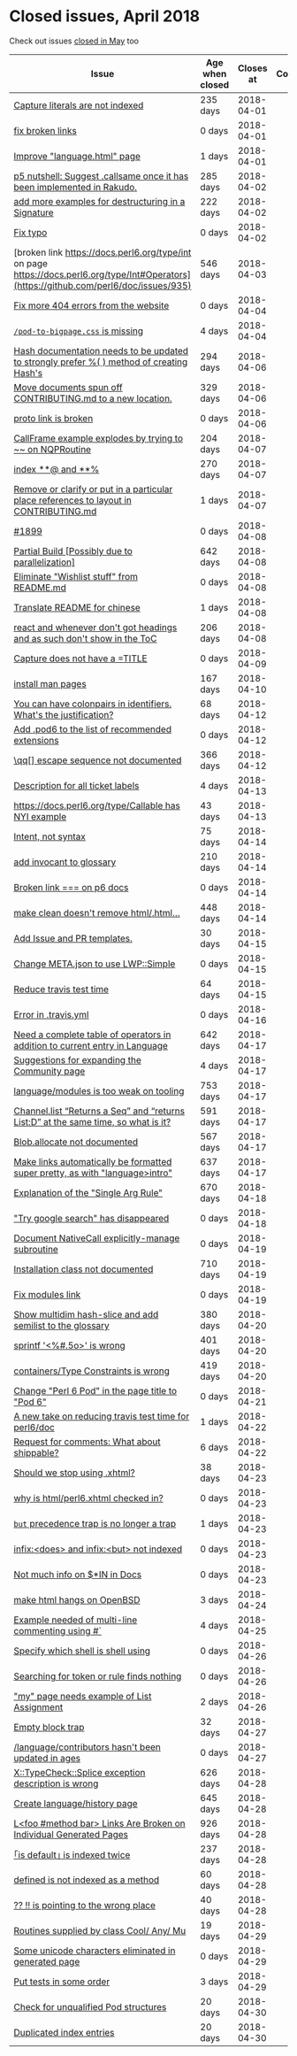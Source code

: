 # Closed issues, April 2018

Check out issues [closed in May](issues-May-2018.md) too

| Issue                             | Age when closed | Closes at | Comment | 
| --------------------------------- | --------------- | --------- | ------- |
| [Capture literals are not indexed](https://github.com/perl6/doc/issues/1443) |235 days  | 2018-04-01 |                   |
| [fix broken links](https://github.com/perl6/doc/issues/1890) |0 days  | 2018-04-01 |                   |
| [Improve "language.html" page](https://github.com/perl6/doc/issues/1884) |1 days  | 2018-04-01 |                   |
| [p5 nutshell:  Suggest .callsame once it has been implemented in Rakudo.](https://github.com/perl6/doc/issues/1388) |285 days  | 2018-04-02 |                   |
| [add more examples for destructuring in a Signature](https://github.com/perl6/doc/issues/1466) |222 days  | 2018-04-02 |                   |
| [Fix typo](https://github.com/perl6/doc/issues/1892) |0 days  | 2018-04-02 |                   |
| [broken link https://docs.perl6.org/type/int on page https://docs.perl6.org/type/Int#Operators](https://github.com/perl6/doc/issues/935) |546 days  | 2018-04-03 |                   |
| [Fix more 404 errors from the website](https://github.com/perl6/doc/issues/1895) |0 days  | 2018-04-04 |                   |
| [`/pod-to-bigpage.css` is missing](https://github.com/perl6/doc/issues/1885) |4 days  | 2018-04-04 |                   |
| [Hash documentation needs to be updated to strongly prefer %( ) method of creating Hash's](https://github.com/perl6/doc/issues/1380) |294 days  | 2018-04-06 |                   |
| [Move documents spun off CONTRIBUTING.md to a new location.](https://github.com/perl6/doc/issues/1302) |329 days  | 2018-04-06 |                   |
| [proto link is broken ](https://github.com/perl6/doc/issues/1899) |0 days  | 2018-04-06 |                   |
| [CallFrame example explodes by trying to ~~ on NQPRoutine](https://github.com/perl6/doc/issues/1554) |204 days  | 2018-04-07 |                   |
| [index **@ and **%](https://github.com/perl6/doc/issues/1416) |270 days  | 2018-04-07 |                   |
| [Remove or clarify or put in a particular place references to layout in CONTRIBUTING.md](https://github.com/perl6/doc/issues/1898) |1 days  | 2018-04-07 |                   |
| [ #1899](https://github.com/perl6/doc/issues/1905) |0 days  | 2018-04-08 |                   |
| [Partial Build [Possibly due to parallelization]](https://github.com/perl6/doc/issues/664) |642 days  | 2018-04-08 |                   |
| [Eliminate "Wishlist stuff" from README.md](https://github.com/perl6/doc/issues/1908) |0 days  | 2018-04-08 |                   |
| [Translate README for chinese](https://github.com/perl6/doc/issues/1900) |1 days  | 2018-04-08 |                   |
| [react and whenever don't got headings and as such don't show in the ToC](https://github.com/perl6/doc/issues/1552) |206 days  | 2018-04-08 |                   |
| [Capture does not have a =TITLE](https://github.com/perl6/doc/issues/1915) |0 days  | 2018-04-09 |                   |
| [install man pages](https://github.com/perl6/doc/issues/1625) |167 days  | 2018-04-10 |                   |
| [You can have colonpairs in identifiers. What's the justification?](https://github.com/perl6/doc/issues/1753) |68 days  | 2018-04-12 |                   |
| [Add .pod6 to the list of recommended extensions](https://github.com/perl6/doc/issues/1919) |0 days  | 2018-04-12 |                   |
| [\qq[] escape sequence not documented](https://github.com/perl6/doc/issues/1280) |366 days  | 2018-04-12 |                   |
| [Description for all ticket labels](https://github.com/perl6/doc/issues/1909) |4 days  | 2018-04-13 |                   |
| [https://docs.perl6.org/type/Callable has NYI example](https://github.com/perl6/doc/issues/1805) |43 days  | 2018-04-13 |                   |
| [Intent, not syntax](https://github.com/perl6/doc/issues/1748) |75 days  | 2018-04-14 |                   |
| [add invocant to glossary](https://github.com/perl6/doc/issues/1557) |210 days  | 2018-04-14 |                   |
| [Broken link === on p6 docs](https://github.com/perl6/doc/issues/1925) |0 days  | 2018-04-14 |                   |
| [make clean doesn't remove html/.html…](https://github.com/perl6/doc/issues/1153) |448 days  | 2018-04-14 |                   |
| [Add Issue and PR templates.](https://github.com/perl6/doc/issues/1847) |30 days  | 2018-04-15 |                   |
| [Change META.json to use LWP::Simple](https://github.com/perl6/doc/issues/1928) |0 days  | 2018-04-15 |                   |
| [Reduce travis test time](https://github.com/perl6/doc/issues/1765) |64 days  | 2018-04-15 |                   |
| [Error in .travis.yml](https://github.com/perl6/doc/issues/1930) |0 days  | 2018-04-16 |                   |
| [Need a complete table of operators in addition to current entry in Language](https://github.com/perl6/doc/issues/694) |642 days  | 2018-04-17 |                   |
| [Suggestions for expanding the Community page](https://github.com/perl6/doc/issues/1920) |4 days  | 2018-04-17 |                   |
| [language/modules is too weak on tooling](https://github.com/perl6/doc/issues/431) |753 days  | 2018-04-17 |                   |
| [Channel.list “Returns a Seq” and “returns List:D” at the same time, so what is it?](https://github.com/perl6/doc/issues/879) |591 days  | 2018-04-17 |                   |
| [Blob.allocate not documented](https://github.com/perl6/doc/issues/917) |567 days  | 2018-04-17 |                   |
| [Make links automatically be formatted super pretty, as with "language>intro"](https://github.com/perl6/doc/issues/721) |637 days  | 2018-04-17 |                   |
| [Explanation of the "Single Arg Rule"](https://github.com/perl6/doc/issues/600) |670 days  | 2018-04-18 |                   |
| ["Try google search" has disappeared](https://github.com/perl6/doc/issues/1940) |0 days  | 2018-04-18 |                   |
| [Document NativeCall explicitly-manage subroutine](https://github.com/perl6/doc/issues/1941) |0 days  | 2018-04-19 |                   |
| [Installation class not documented](https://github.com/perl6/doc/issues/502) |710 days  | 2018-04-19 |                   |
| [Fix modules link](https://github.com/perl6/doc/issues/1942) |0 days  | 2018-04-19 |                   |
| [Show multidim hash-slice and add semilist to the glossary](https://github.com/perl6/doc/issues/1266) |380 days  | 2018-04-20 |                   |
| [sprintf '<%#.5o>' is wrong](https://github.com/perl6/doc/issues/1248) |401 days  | 2018-04-20 |                   |
| [containers/Type Constraints is wrong](https://github.com/perl6/doc/issues/1217) |419 days  | 2018-04-20 |                   |
| [Change "Perl 6 Pod" in the page title to "Pod 6"](https://github.com/perl6/doc/issues/1948) |0 days  | 2018-04-21 |                   |
| [A new take on reducing travis test time for perl6/doc](https://github.com/perl6/doc/issues/1946) |1 days  | 2018-04-22 |                   |
| [Request for comments: What about shippable?](https://github.com/perl6/doc/issues/1931) |6 days  | 2018-04-22 |                   |
| [Should we stop using .xhtml?](https://github.com/perl6/doc/issues/1845) |38 days  | 2018-04-23 |                   |
| [why is html/perl6.xhtml checked in?](https://github.com/perl6/doc/issues/1956) |0 days  | 2018-04-23 |                   |
| [`but` precedence trap is no longer a trap](https://github.com/perl6/doc/issues/1950) |1 days  | 2018-04-23 |                   |
| [infix:&lt;does> and infix:&lt;but> not indexed](https://github.com/perl6/doc/issues/1953) |0 days  | 2018-04-23 |                   |
| [Not much info on $*IN in Docs](https://github.com/perl6/doc/issues/1955) |0 days  | 2018-04-23 |                   |
| [make html hangs on OpenBSD](https://github.com/perl6/doc/issues/1947) |3 days  | 2018-04-24 |                   |
| [Example needed of multi-line commenting using #`](https://github.com/perl6/doc/issues/1944) |4 days  | 2018-04-25 |                   |
| [Specify which shell is shell using](https://github.com/perl6/doc/issues/1964) |0 days  | 2018-04-26 |                   |
| [Searching for token or rule finds nothing](https://github.com/perl6/doc/issues/1967) |0 days  | 2018-04-26 |                   |
| ["my" page needs example of List Assignment](https://github.com/perl6/doc/issues/1958) |2 days  | 2018-04-26 |                   |
| [Empty block trap](https://github.com/perl6/doc/issues/1869) |32 days  | 2018-04-27 |                   |
| [/language/contributors hasn't been updated in ages](https://github.com/perl6/doc/issues/1970) |0 days  | 2018-04-27 |                   |
| [X::TypeCheck::Splice exception description is wrong](https://github.com/perl6/doc/issues/833) |626 days  | 2018-04-28 |                   |
| [Create language/history page](https://github.com/perl6/doc/issues/740) |645 days  | 2018-04-28 |                   |
| [L<foo #method bar> Links Are Broken on Individual Generated Pages](https://github.com/perl6/doc/issues/162) |926 days  | 2018-04-28 |                   |
| [｢is default｣ is indexed twice](https://github.com/perl6/doc/issues/1514) |237 days  | 2018-04-28 |                   |
| [defined is not indexed as a method](https://github.com/perl6/doc/issues/1800) |60 days  | 2018-04-28 |                   |
| [?? !! is pointing to the wrong place](https://github.com/perl6/doc/issues/1851) |40 days  | 2018-04-28 |                   |
| [Routines supplied by class Cool/ Any/ Mu](https://github.com/perl6/doc/issues/1916) |19 days  | 2018-04-29 |                   |
| [Some unicode characters eliminated in generated page](https://github.com/perl6/doc/issues/1976) |0 days  | 2018-04-29 |                   |
| [Put tests in some order](https://github.com/perl6/doc/issues/1966) |3 days  | 2018-04-29 |                   |
| [Check for unqualified Pod structures](https://github.com/perl6/doc/issues/1914) |20 days  | 2018-04-30 |                   |
| [Duplicated index entries](https://github.com/perl6/doc/issues/1912) |20 days  | 2018-04-30 |                   |
